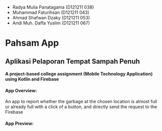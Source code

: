 - Radya Mulia Panatagama (D121211 038)
- Muhammad Faturihsan (D121211 043)
- Ahmad Shafwan Dzaky (D121211 053)
- Andi Muh. Daffa Yuslim (D121211 067)

# Pahsam App
## Aplikasi Pelaporan Tempat Sampah Penuh

#### A project-based college assignment (Mobile Technology Application) using Kotlin and Firebase

#### App Overview: 
An app to report whether the garbage at the chosen location is almost full or already full with a click of a button, and directly send the request to the Firebase

#### App Preview:
